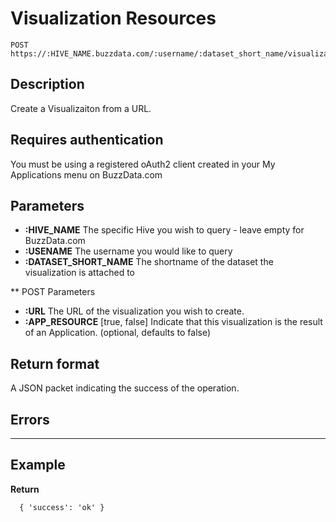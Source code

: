 # Visualization Resources

    POST https://:HIVE_NAME.buzzdata.com/:username/:dataset_short_name/visualizations/

## Description

Create a Visualizaiton from a URL.

## Requires authentication

You must be using a registered oAuth2 client created in your My Applications menu on BuzzData.com

## Parameters

- **:HIVE_NAME** The specific Hive you wish to query - leave empty for BuzzData.com
- **:USENAME** The username you would like to query
- **:DATASET_SHORT_NAME** The shortname of the dataset the visualization is attached to

** POST Parameters

- **:URL** The URL of the visualization you wish to create. 
- **:APP_RESOURCE** [true, false] Indicate that this visualization is the result of an Application. (optional, defaults to false)

## Return format

A JSON packet indicating the success of the operation.

## Errors

***

## Example

**Return**

      { 'success': 'ok' }
    
